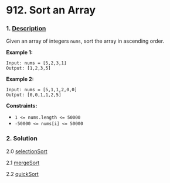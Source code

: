 # 912. Sort an Array

### 1. [Description](https://leetcode.com/problems/sort-an-array/)

Given an array of integers `nums`, sort the array in ascending order.

**Example 1:**

```text
Input: nums = [5,2,3,1]
Output: [1,2,3,5]
```

**Example 2:**

```text
Input: nums = [5,1,1,2,0,0]
Output: [0,0,1,1,2,5]
```

**Constraints:**

* `1 <= nums.length <= 50000`
* `-50000 <= nums[i] <= 50000`



### 2. Solution

2.0 [selectionSort](https://app.gitbook.com/@alittlebit/s/algorithm-problems-and-how-to-solve-them/sort/selection-sort)

2.1 [mergeSort](https://app.gitbook.com/@alittlebit/s/algorithm-problems-and-how-to-solve-them/sort/merge-sort)

2.2 [quickSort](https://app.gitbook.com/@alittlebit/s/algorithm-problems-and-how-to-solve-them/sort/quick-sort)

